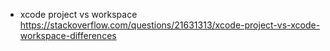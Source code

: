 
- xcode project vs workspace 
    https://stackoverflow.com/questions/21631313/xcode-project-vs-xcode-workspace-differences